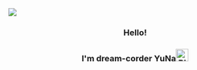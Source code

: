 <img src="https://capsule-render.vercel.app/api?type=waving&color=a1daf5&height=150&section=header&text=YuNa's%20GitHub&fontSize=42" />

<div align=center>
<h3>Hello!</h3>
<h3>I'm dream-corder YuNa<img src="https://raw.githubusercontent.com/Tarikul-Islam-Anik/Animated-Fluent-Emojis/master/Emojis/Smilies/Blue%20Heart.png" alt="Blue Heart" width="25" height="25" /></h3>
</div>
